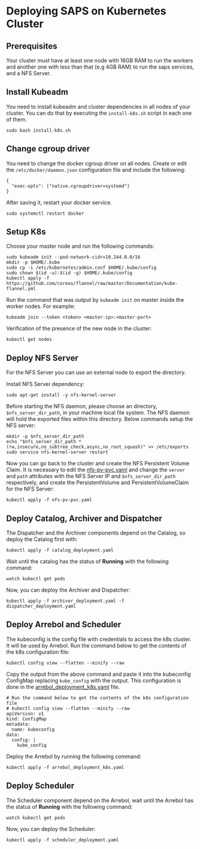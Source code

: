# Deploying SAPS on Kubernetes Cluster

## Prerequisites

Your cluster must have at least one node with 16GB RAM to run the workers and another one with less than that (e.g 4GB RAM) to run the saps services, and a NFS Server.

## Install Kubeadm

You need to install kubeadm and cluster dependencies in all nodes of your cluster. You can do that by executing the `install-k8s.sh` script in each one of them.

```
sudo bash install-k8s.sh
```

## Change cgroup driver

You need to change the docker cgroup driver on all nodes. Create or edit the `/etc/docker/daemon.json` configuration file and include the following:

```
{
  "exec-opts": ["native.cgroupdriver=systemd"]
}
```

After saving it, restart your docker service.

```
sudo systemctl restart docker
```

## Setup K8s

Choose your master node and run the following commands:
```
sudo kubeadm init --pod-network-cidr=10.244.0.0/16
mkdir -p $HOME/.kube
sudo cp -i /etc/kubernetes/admin.conf $HOME/.kube/config
sudo chown $(id -u):$(id -g) $HOME/.kube/config
kubectl apply -f https://github.com/coreos/flannel/raw/master/Documentation/kube-flannel.yml
```

Run the command that was output by `kubeadm init` on master inside the worker nodes. For example:
```
kubeadm join --token <token> <master-ip>:<master-port>
```

Verification of the presence of the new node in the cluster:
```
kubectl get nodes
```

## Deploy NFS Server

For the NFS Server you can use an external node to export the directory. 

Install NFS Server dependency:

```
sudo apt-get install -y nfs-kernel-server
```

Before starting the NFS daemon, please choose an directory, `$nfs_server_dir_path`, in your machine local file system. The NFS daemon will hold the exported files within this directory. Below commands setup the NFS server:

```
mkdir -p $nfs_server_dir_path
echo "$nfs_server_dir_path *(rw,insecure,no_subtree_check,async,no_root_squash)" >> /etc/exports
sudo service nfs-kernel-server restart
```

Now you can go back to the cluster and create the NFS Persistent Volume Claim. It is necessary to edit the [nfs-pv-pvc.yaml](./nfs-pv-pvc.yaml) and change the `server` and `path` attributes with the NFS Server IP and `$nfs_server_dir_path` respectively, and create the PersistentVolume and PersistentVolumeClaim for the NFS Server:

```
kubectl apply -f nfs-pv-pvc.yaml
```

## Deploy Catalog, Archiver and Dispatcher

The Dispatcher and the Archiver components depend on the Catalog, so deploy the Catalog first with:

```
kubectl apply -f catalog_deployment.yaml
```

Wait until the catalog has the status of **Running** with the following command:

```
watch kubectl get pods
```

Now, you can deploy the Archiver and Dispatcher:

```
kubectl apply -f archiver_deployment.yaml -f dispatcher_deployment.yaml 
```

## Deploy Arrebol and Scheduler

The kubeconfig is the config file with credentials to access the k8s cluster. It will be used by Arrebol. Run the command below to get the contents of the k8s configuration file:

```
kubectl config view --flatten --minify --raw
```

Copy the output from the above command and paste it into the kubeconfig ConfigMap replacing `kube_config` with the output. This configuration is done in the [arrebol_deployment_k8s.yaml](./arrebol_deployment_k8s.yaml) file.

```
# Run the command below to get the contents of the k8s configuration file
# kubectl config view --flatten --minify --raw
apiVersion: v1
kind: ConfigMap
metadata:
  name: kubeconfig
data:
  config: |
    kube_config
```

Deploy the Arrebol by running the following command:

```
kubectl apply -f arrebol_deployment_k8s.yaml
```

## Deploy Scheduler

The Scheduler component depend on the Arrebol, wait until the Arrebol has the status of **Running** with the following command:

```
watch kubectl get pods
```

Now, you can deploy the Scheduler:

```
kubectl apply -f scheduler_deployment.yaml
```